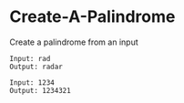  # Create-A-Palindrome

Create a palindrome from an input 

```
Input: rad
Output: radar

Input: 1234
Output: 1234321



```
